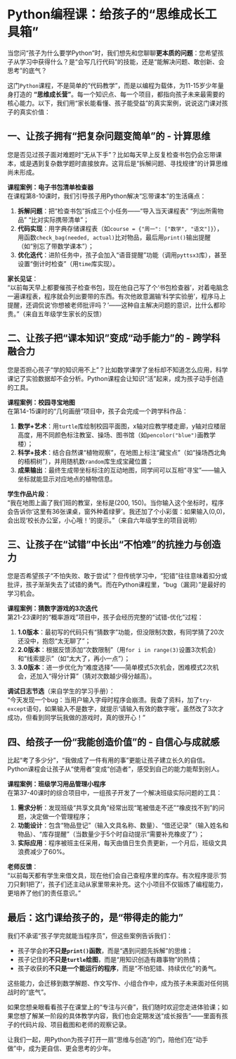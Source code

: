 # Python编程课：给孩子的“思维成长工具箱”   


当您问“孩子为什么要学Python”时，我们想先和您聊聊**更本质的问题**：您希望孩子从学习中获得什么？是“会写几行代码”的技能，还是“能解决问题、敢创新、会思考”的底气？  

这门`Python`课程，不是简单的“代码教学”，而是以编程为载体，为11-15岁少年量身打造的 **“思维成长营”**。每一个知识点、每一个项目，都指向孩子未来最需要的核心能力。以下，我们用“家长能看懂、孩子能受益”的真实案例，说说这门课对孩子的真实价值：


## 一、让孩子拥有“把复杂问题变简单”的 - 计算思维  
您是否见过孩子面对难题时“无从下手”？比如每天早上反复检查书包仍会忘带课本，或是遇到复杂数学题时直接放弃。这背后是“拆解问题、寻找规律”的计算思维尚未形成。  

**课程案例：电子书包清单检查器**  
在课程第8-10课时，我们引导孩子用Python解决“忘带课本”的生活痛点：  
1. **拆解问题**：把“检查书包”拆成三个小任务——“导入当天课程表” “列出所需物品” “比对实际携带清单”；  
2. **代码实现**：用字典存储课程表（如`course = {"周一": ["数学", "语文"]}`），用函数`check_bag(needed, actual)`比对物品，最后用`print()`输出提醒（如“别忘了带数学课本”）；  
3. **优化迭代**：进阶任务中，孩子会加入“语音提醒”功能（调用`pyttsx3`库），甚至设置“倒计时检查”（用`time`库实现）。  

**家长见证**：  
“以前每天早上都要催孩子检查书包，现在他自己写了个‘书包检查器’，对着电脑念一遍课程表，程序就会列出要带的东西。有次他故意漏输‘科学实验册’，程序马上提醒，还调侃说‘你想被老师批评吗？’——这种自主解决问题的意识，比什么都珍贵。”（来自五年级学生家长的反馈）  


## 二、让孩子把“课本知识”变成“动手能力”的 - 跨学科融合力  
您是否担心孩子“学的知识用不上”？比如数学课学了坐标却不知道怎么应用，科学课记了实验数据却不会分析。Python课程会让知识“活”起来，成为孩子动手创造的工具。  

**课程案例：校园寻宝地图**  
在第14-15课时的“几何画册”项目中，孩子会完成一个跨学科作品：  
1. **数学+艺术**：用`turtle`库绘制校园平面图，x轴对应教学楼走廊，y轴对应楼层高度，用不同颜色标注教室、操场、图书馆（如`pencolor("blue")`画教学楼）；  
2. **科学+技术**：结合自然课“植物观察”，在地图上标注“藏宝点”（如“操场西北角的梧桐树”），并用随机数`random`库生成宝藏位置；  
3. **成果输出**：最终生成带坐标标注的互动地图，同学间可以互相“寻宝”——输入坐标就能显示对应地点的植物信息。  

**学生作品片段**：  
“我在地图上画了我们班的教室，坐标是(200, 150)。当你输入这个坐标时，程序会告诉你‘这里有36张课桌，窗外种着绿萝’。我还加了个小彩蛋：如果输入(0,0)，会出现‘校长办公室，小心哦！’的提示。”（来自六年级学生的项目说明）  


## 三、让孩子在“试错”中长出“不怕难”的**抗挫力与创造力**  
您是否希望孩子“不怕失败、敢于尝试”？但传统学习中，“犯错”往往意味着扣分或批评，孩子渐渐失去了试错的勇气。而在Python课程里，“bug（漏洞）”是最好的学习机会。  

**课程案例：猜数字游戏的3次迭代**  
第21-23课时的“概率游戏”项目中，孩子会经历完整的“试错-优化”过程：  
1. **1.0版本**：最初写的代码只有“猜数字”功能，但没限制次数，有同学猜了20次还没中，抱怨“太无聊了”；  
2. **2.0版本**：根据反馈添加“次数限制”（用`for i in range(3)`设置3次机会）和“线索提示”（如“太大了，再小一点”）；  
3. **3.0版本**：进一步优化为“难度选择”——简单模式5次机会，困难模式2次机会，还加入“得分计算”（猜对次数越少得分越高）。  

**调试日志节选**（来自学生的学习手册）：  
“今天发现一个bug：当用户输入字母时程序会崩溃。我查了资料，加了`try-except`语句，如果输入不是数字，就提示‘请输入有效的数字哦’。虽然改了3次才成功，但看到同学玩我做的游戏时，真的很开心！”  


## 四、给孩子一份“我能创造价值”的 - 自信心与成就感  
比起“考了多少分”，“我做成了一件有用的事”更能让孩子建立长久的自信。Python课程会让孩子从“使用者”变成“创造者”，感受到自己的能力能帮到别人。  

**课程案例：班级学习用品管理小程序**  
在第37-40课时的综合项目中，一组孩子开发了一个解决班级实际问题的工具：  
1. **需求分析**：发现班级“共享文具角”经常出现“笔被借走不还”“橡皮找不到”的问题，决定做一个管理程序；  
2. **功能设计**：包含“物品登记”（输入文具名称、数量）、“借还记录”（输入姓名和物品）、“库存提醒”（当数量少于5个时自动提示“需要补充橡皮了”）；  
3. **实际应用**：程序被班主任采用，每天由值日生负责更新，一个月后，班级文具浪费减少了60%。  

**老师反馈**：  
“以前每天都有学生来借文具，现在他们会自己查程序里的库存。有次程序提示‘剪刀只剩1把了’，孩子们还主动从家里带来补充。这个小项目不仅锻炼了编程能力，更培养了他们的责任意识。”  


## 最后：这门课给孩子的，是“带得走的能力”  
我们不承诺“孩子学完就能当程序员”，但这些案例告诉我们：  
- 孩子学会的**不只是`print()`函数**，而是“遇到问题先拆解”的思维；  
- 孩子记住的**不只是`turtle`绘图**，而是“用知识创造有趣事物”的热情；  
- 孩子收获的**不只是一个能运行的程序**，而是“不怕犯错、持续优化”的勇气。  

这些能力，会迁移到数学解题、作文写作、小组合作中，成为孩子未来面对任何挑战时的“底气”。  

如果您想亲眼看看孩子在课堂上的“专注与兴奋”，我们随时欢迎您走进体验课；如果您想了解某一阶段的具体教学内容，我们也会定期发送“成长报告”——里面有孩子的代码片段、项目截图和老师的观察记录。  

让我们一起，用Python为孩子打开一扇“思维与创造”的门，陪他们在“动手做”中，成为更自信、更会思考的少年。
